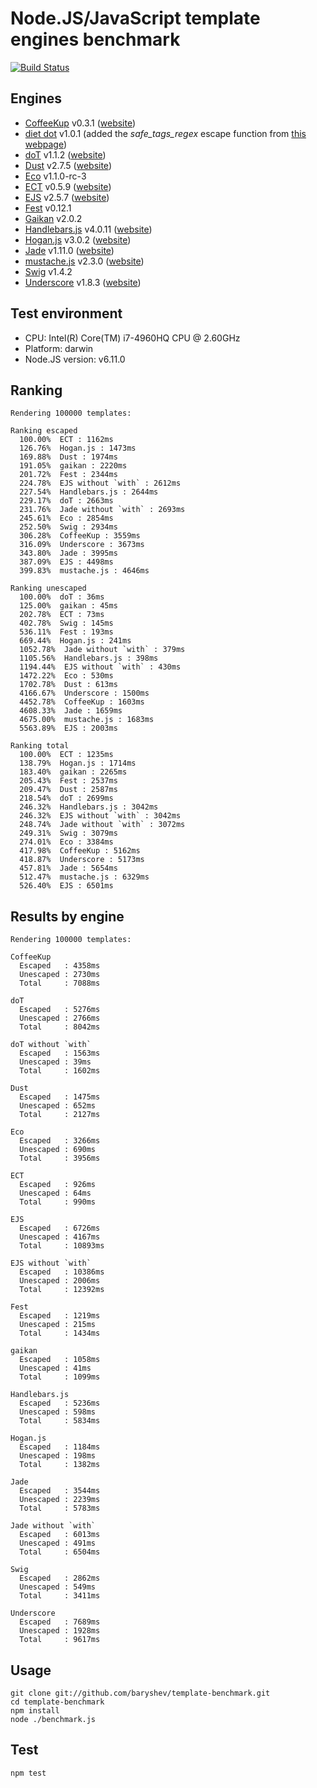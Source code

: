 # Node.JS/JavaScript template engines benchmark
[![Build Status](https://api.travis-ci.org/philippsimon/template-benchmark.png)](https://travis-ci.org/philippsimon/template-benchmark)

## Engines

- [CoffeeKup](https://github.com/mauricemach/coffeekup) v0.3.1 ([website](http://coffeekup.org/))
- [diet dot](https://github.com/jamescostian/diet-dot) v1.0.1 (added the _safe_tags_regex_ escape function from [this webpage](http://jsperf.com/encode-html-entities/29))
- [doT](https://github.com/olado/doT) v1.1.2 ([website](http://olado.github.io/doT/))
- [Dust](https://github.com/linkedin/dustjs) v2.7.5 ([website](http://linkedin.github.com/dustjs/))
- [Eco](https://github.com/sstephenson/eco) v1.1.0-rc-3
- [ECT](https://github.com/baryshev/ect) v0.5.9 ([website](http://ectjs.com/))
- [EJS](https://github.com/mde/ejs) v2.5.7 ([website](http://ejs.co))
- [Fest](https://github.com/mailru/fest) v0.12.1
- [Gaikan](https://github.com/Deathspike/gaikan) v2.0.2
- [Handlebars.js](https://github.com/wycats/handlebars.js/) v4.0.11 ([website](http://handlebarsjs.com/))
- [Hogan.js](https://github.com/twitter/hogan.js) v3.0.2 ([website](http://twitter.github.com/hogan.js/))
- [Jade](https://github.com/visionmedia/jade) v1.11.0 ([website](http://jade-lang.com/))
- [mustache.js](https://github.com/janl/mustache.js) v2.3.0 ([website](http://mustache.github.io/))
- [Swig](https://github.com/paularmstrong/swig) v1.4.2
- [Underscore](https://github.com/documentcloud/underscore) v1.8.3 ([website](http://underscorejs.org/))

## Test environment

- CPU: Intel(R) Core(TM) i7-4960HQ CPU @ 2.60GHz
- Platform: darwin
- Node.JS version: v6.11.0

## Ranking

```
Rendering 100000 templates:

Ranking escaped
  100.00%  ECT : 1162ms
  126.76%  Hogan.js : 1473ms
  169.88%  Dust : 1974ms
  191.05%  gaikan : 2220ms
  201.72%  Fest : 2344ms
  224.78%  EJS without `with` : 2612ms
  227.54%  Handlebars.js : 2644ms
  229.17%  doT : 2663ms
  231.76%  Jade without `with` : 2693ms
  245.61%  Eco : 2854ms
  252.50%  Swig : 2934ms
  306.28%  CoffeeKup : 3559ms
  316.09%  Underscore : 3673ms
  343.80%  Jade : 3995ms
  387.09%  EJS : 4498ms
  399.83%  mustache.js : 4646ms

Ranking unescaped
  100.00%  doT : 36ms
  125.00%  gaikan : 45ms
  202.78%  ECT : 73ms
  402.78%  Swig : 145ms
  536.11%  Fest : 193ms
  669.44%  Hogan.js : 241ms
  1052.78%  Jade without `with` : 379ms
  1105.56%  Handlebars.js : 398ms
  1194.44%  EJS without `with` : 430ms
  1472.22%  Eco : 530ms
  1702.78%  Dust : 613ms
  4166.67%  Underscore : 1500ms
  4452.78%  CoffeeKup : 1603ms
  4608.33%  Jade : 1659ms
  4675.00%  mustache.js : 1683ms
  5563.89%  EJS : 2003ms

Ranking total
  100.00%  ECT : 1235ms
  138.79%  Hogan.js : 1714ms
  183.40%  gaikan : 2265ms
  205.43%  Fest : 2537ms
  209.47%  Dust : 2587ms
  218.54%  doT : 2699ms
  246.32%  Handlebars.js : 3042ms
  246.32%  EJS without `with` : 3042ms
  248.74%  Jade without `with` : 3072ms
  249.31%  Swig : 3079ms
  274.01%  Eco : 3384ms
  417.98%  CoffeeKup : 5162ms
  418.87%  Underscore : 5173ms
  457.81%  Jade : 5654ms
  512.47%  mustache.js : 6329ms
  526.40%  EJS : 6501ms
```

## Results by engine

```
Rendering 100000 templates:

CoffeeKup
  Escaped   : 4358ms
  Unescaped : 2730ms
  Total     : 7088ms

doT
  Escaped   : 5276ms
  Unescaped : 2766ms
  Total     : 8042ms

doT without `with`
  Escaped   : 1563ms
  Unescaped : 39ms
  Total     : 1602ms

Dust
  Escaped   : 1475ms
  Unescaped : 652ms
  Total     : 2127ms

Eco
  Escaped   : 3266ms
  Unescaped : 690ms
  Total     : 3956ms

ECT
  Escaped   : 926ms
  Unescaped : 64ms
  Total     : 990ms

EJS
  Escaped   : 6726ms
  Unescaped : 4167ms
  Total     : 10893ms

EJS without `with`
  Escaped   : 10386ms
  Unescaped : 2006ms
  Total     : 12392ms

Fest
  Escaped   : 1219ms
  Unescaped : 215ms
  Total     : 1434ms

gaikan
  Escaped   : 1058ms
  Unescaped : 41ms
  Total     : 1099ms

Handlebars.js
  Escaped   : 5236ms
  Unescaped : 598ms
  Total     : 5834ms

Hogan.js
  Escaped   : 1184ms
  Unescaped : 198ms
  Total     : 1382ms

Jade
  Escaped   : 3544ms
  Unescaped : 2239ms
  Total     : 5783ms

Jade without `with`
  Escaped   : 6013ms
  Unescaped : 491ms
  Total     : 6504ms

Swig
  Escaped   : 2862ms
  Unescaped : 549ms
  Total     : 3411ms

Underscore
  Escaped   : 7689ms
  Unescaped : 1928ms
  Total     : 9617ms
```

## Usage
```
git clone git://github.com/baryshev/template-benchmark.git
cd template-benchmark
npm install
node ./benchmark.js
```

## Test
```
npm test
```